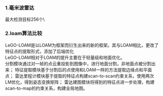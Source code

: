### 1.毫米波雷达 
最大检测目标256个\

### 2.loam算法比较
  LeGO-LOAM是以LOAM为框架而衍生出来的新的框架。其与LOAM相比，更改了特征点的提取形式，添加了后端优化  
  LeGO-LOAM相对于LOAM的提升主要在于轻量级和地面优化。  
  分割模块通过对一帧的点云重投影到图像中，进行地面分割，非地面点被分割出来；
特征提取模块基于分割后的点使用和LOAM一样的方法提取边缘点和平面点；
雷达里程计模块基于提取的特征点构建scan-to-scan约束关系，使用两次LM优化，得到姿态变换矩阵；
雷达建图模块将得到的特征点进一步处理，构建scan-to-map的约束关系，构建全局地图。
